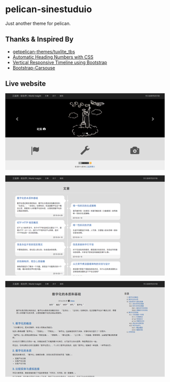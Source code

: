 # pelican-sinestuduio #

Just another theme for pelican.

## Thanks & Inspired By ##
* [getpelican-themes/tuxlite_tbs](https://github.com/getpelican-themes/tuxlite_tbs)
* [Automatic Heading Numbers with CSS](http://philarcher.org/diary/2013/headingnumbers/)
* [Vertical Responsive Timeline using Bootstrap](http://jenniferperrin.com/article.php?post=Vertical-Responsive-Timeline-using-Bootstrap)
* [Bootstrap-Carsouse](http://getbootstrap.com/examples/carousel/)

## Live website ##

[![LiveWebSite](pelican-sinestuduio-0.png)](http://yanjiong.wang)

[![LiveWebSite](pelican-sinestuduio-1.png)](http://yanjiong.wang)

[![LiveWebSite](pelican-sinestuduio-2.png)](http://yanjiong.wang)
